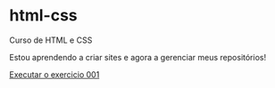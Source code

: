 # html-css
 Curso de HTML e CSS

Estou aprendendo a criar sites e agora a gerenciar meus repositórios!

<a href="https://rodrigoaceresoli.github.io/html-css/exercicios/ex001-ola-mundo/index.html">Executar o exercicio 001</a>